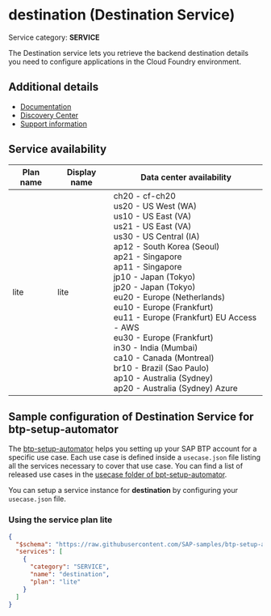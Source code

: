 # **destination** (Destination Service)

Service category: **SERVICE**

The Destination service lets you retrieve the backend destination details you need to configure applications in the Cloud Foundry environment.

## Additional details

- [Documentation](https://help.sap.com/viewer/cca91383641e40ffbe03bdc78f00f681/Cloud/en-US/34010ace6ac84574a4ad02f5055d3597.html)
- [Discovery Center](https://discovery-center.cloud.sap/#/serviceCatalog/destination)
- [Support information](https://help.sap.com/viewer/cca91383641e40ffbe03bdc78f00f681/Cloud/en-US/e5580c5dbb5710149e53c6013301a9f2.html)

## Service availability

| Plan name | Display name | Data center availability  |
|------|----------------|---------------------------|
|  lite  |  lite  | ch20 - cf-ch20<br> us20 - US West (WA)<br> us10 - US East (VA)<br> us21 - US East (VA)<br> us30 - US Central (IA)<br> ap12 - South Korea (Seoul)<br> ap21 - Singapore<br> ap11 - Singapore<br> jp10 - Japan (Tokyo)<br> jp20 - Japan (Tokyo)<br> eu20 - Europe (Netherlands)<br> eu10 - Europe (Frankfurt)<br> eu11 - Europe (Frankfurt) EU Access - AWS<br> eu30 - Europe (Frankfurt)<br> in30 - India (Mumbai)<br> ca10 - Canada (Montreal)<br> br10 - Brazil (Sao Paulo)<br> ap10 - Australia (Sydney)<br> ap20 - Australia (Sydney) Azure  |

## Sample configuration of **Destination Service** for btp-setup-automator

The [btp-setup-automator](https://github.com/SAP-samples/btp-setup-automator) helps you setting up your SAP BTP account for a specific use case. Each use case is defined inside a `usecase.json` file listing all the services necessary to cover that use case. You can find a list of released use cases in the [usecase folder of bpt-setup-automator](https://github.com/SAP-samples/btp-setup-automator/tree/main/usecases).

You can setup a service instance for **destination** by configuring your `usecase.json` file.

### Using the service plan **lite**

```json
{
  "$schema": "https://raw.githubusercontent.com/SAP-samples/btp-setup-automator/main/libs/btpsa-usecase.json",
  "services": [
    {
      "category": "SERVICE",
      "name": "destination",
      "plan": "lite"
    }
  ]
}
```
